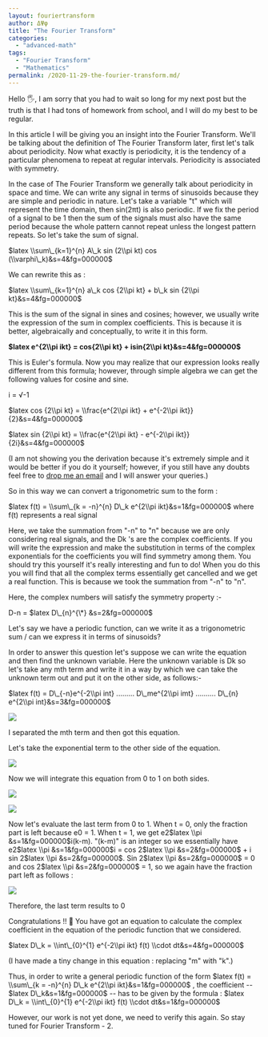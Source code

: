 ```yaml
---
layout: fouriertransform
author: ΔΨφ
title: "The Fourier Transform"
categories: 
  - "advanced-math"
tags: 
  - "Fourier Transform"
  - "Mathematics"
permalink: /2020-11-29-the-fourier-transform.md/
---
```


Hello 🖐, I am sorry that you had to wait so long for my next post but the truth is that I had tons of homework from school, and I will do my best to be regular.

In this article I will be giving you an insight into the Fourier Transform. We'll be talking about the definition of The Fourier Transform later, first let's talk about periodicity. Now what exactly is periodicity, it is the tendency of a particular phenomena to repeat at regular intervals. Periodicity is associated with symmetry.

In the case of The Fourier Transform we generally talk about periodicity in space and time. We can write any signal in terms of sinusoids because they are simple and periodic in nature. Let's take a variable "t" which will represent the time domain, then sin(2πt) is also periodic. If we fix the period of a signal to be 1 then the sum of the signals must also have the same period because the whole pattern cannot repeat unless the longest pattern repeats. So let's take the sum of signal.

$latex \\sum\_{k=1}^{n} A\_k sin (2\\pi kt) cos (\\varphi\_k)&s=4&fg=000000$

We can rewrite this as :

$latex \\sum\_{k=1}^{n} a\_k cos {2\\pi kt} + b\_k sin {2\\pi kt}&s=4&fg=000000$

This is the sum of the signal in sines and cosines; however, we usually write the expression of the sum in complex coefficients. This is because it is better, algebraically and conceptually, to write it in this form.

**$latex e^{2\\pi ikt} = cos{2\\pi kt} + isin{2\\pi kt}&s=4&fg=000000$**

This is Euler's formula. Now you may realize that our expression looks really different from this formula; however, through simple algebra we can get the following values for cosine and sine.

i = √-1

$latex cos {2\\pi kt} = \\frac{e^{2\\pi ikt} + e^{-2\\pi ikt}}{2}&s=4&fg=000000$

$latex sin {2\\pi kt} = \\frac{e^{2\\pi ikt} - e^{-2\\pi ikt}}{2i}&s=4&fg=000000$

(I am not showing you the derivation because it's extremely simple and it would be better if you do it yourself; however, if you still have any doubts feel free to [drop me an email](mailto:deltapsifi@outlook.com) and I will answer your queries.)

So in this way we can convert a trigonometric sum to the form :

$latex f(t) = \\sum\_{k = -n}^{n} D\_k e^{2\\pi ikt}&s=1&fg=000000$ where f(t) represents a real signal

Here, we take the summation from "-n" to "n" because we are only considering real signals, and the Dk 's are the complex coefficients. If you will write the expression and make the substitution in terms of the complex exponentials for the coefficients you will find symmetry among them. You should try this yourself it's really interesting and fun to do! When you do this you will find that all the complex terms essentially get cancelled and we get a real function. This is because we took the summation from "-n" to "n".

Here, the complex numbers will satisfy the symmetry property :-

D\-n = $latex D\_{n}^{\*} &s=2&fg=000000$

Let's say we have a periodic function, can we write it as a trigonometric sum / can we express it in terms of sinusoids?

In order to answer this question let's suppose we can write the equation and then find the unknown variable. Here the unknown variable is Dk so let's take any mth term and write it in a way by which we can take the unknown term out and put it on the other side, as follows:-

$latex f(t) = D\_{-n}e^{-2\\pi int} ......... D\_me^{2\\pi imt} .......... D\_{n} e^{2\\pi int}&s=3&fg=000000$

![](https://deltapsifi.files.wordpress.com/2020/11/image-23.png?w=488)

I separated the mth term and then got this equation.

Let's take the exponential term to the other side of the equation.

![](https://deltapsifi.files.wordpress.com/2020/11/image-25.png?w=622)

Now we will integrate this equation from 0 to 1 on both sides.

![](https://deltapsifi.files.wordpress.com/2020/11/image-28.png?w=795)

![](https://deltapsifi.files.wordpress.com/2020/11/image-29.png?w=737)

Now let's evaluate the last term from 0 to 1. When t = 0, only the fraction part is left because e0 \= 1. When t = 1, we get e2$latex \\pi &s=1&fg=000000$i(k-m). "(k-m)" is an integer so we essentially have e2$latex \\pi &s=1&fg=000000$i = cos 2$latex \\pi &s=2&fg=000000$ + i sin 2$latex \\pi &s=2&fg=000000$. Sin 2$latex \\pi &s=2&fg=000000$ = 0 and cos 2$latex \\pi &s=2&fg=000000$ = 1, so we again have the fraction part left as follows :

![](https://deltapsifi.files.wordpress.com/2020/11/image-30.png?w=779)

Therefore, the last term results to 0

Congratulations !! 🥳 You have got an equation to calculate the complex coefficient in the equation of the periodic function that we considered.

$latex D\_k = \\int\_{0}^{1} e^{-2\\pi ikt} f(t) \\cdot dt&s=4&fg=000000$

(I have made a tiny change in this equation : replacing "m" with "k".)

Thus, in order to write a general periodic function of the form $latex f(t) = \\sum\_{k = -n}^{n} D\_k e^{2\\pi ikt}&s=1&fg=000000$ , the coefficient -- $latex D\_k&s=1&fg=000000$ -- has to be given by the formula : $latex D\_k = \\int\_{0}^{1} e^{-2\\pi ikt} f(t) \\cdot dt&s=1&fg=000000$

However, our work is not yet done, we need to verify this again. So stay tuned for Fourier Transform - 2.
